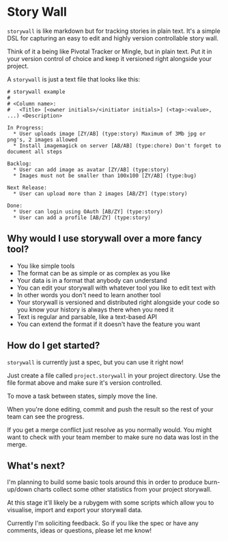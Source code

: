 Story Wall
==========

`storywall` is like markdown but for tracking stories in plain text. It's a simple DSL for capturing an easy to edit and highly version controllable story wall.

Think of it a being like Pivotal Tracker or Mingle, but in plain text. Put it in your version control of choice and keep it versioned right alongside your project.

A `storywall` is just a text file that looks like this:

    # storywall example
    #
    # <Column name>:
    #   <Title> [<owner initials>/<initiator initials>] (<tag>:<value>, ...) <Description>
    
    In Progress:
      * User uploads image [ZY/AB] (type:story) Maximum of 3Mb jpg or png's, 2 images allowed
      * Install imagemagick on server [AB/AB] (type:chore) Don't forget to document all steps
    
    Backlog:
      * User can add image as avatar [ZY/AB] (type:story)
      * Images must not be smaller than 100x100 [ZY/AB] (type:bug)
    
    Next Release:
      * User can upload more than 2 images [AB/ZY] (type:story)
    
    Done:
      * User can login using OAuth [AB/ZY] (type:story)
      * User can add a profile [AB/ZY] (type:story)
      

Why would I use storywall over a more fancy tool?
-------------------------------------------------

* You like simple tools
* The format can be as simple or as complex as you like
* Your data is in a format that anybody can understand
* You can edit your storywall with whatever tool you like to edit text with
* In other words you don't need to learn another tool
* Your storywall is versioned and distributed right alongside your code so you know your history is always there when you need it
* Text is regular and parsable, like a text-based API
* You can extend the format if it doesn't have the feature you want

How do I get started?
---------------------

`storywall` is currently just a spec, but you can use it right now!

Just create a file called `project.storywall` in your project directory. Use the file format above and make sure it's version controlled.

To move a task between states, simply move the line.

When you're done editing, commit and push the result so the rest of your team can see the progress.

If you get a merge conflict just resolve as you normally would. You might want to check with your team member to make sure no data was lost in the merge.


What's next?
------------

I'm planning to build some basic tools around this in order to produce burn-up/down charts collect some other statistics from your project storywall.

At this stage it'll likely be a rubygem with some scripts which allow you to visualise, import and export your storywall data.

Currently I'm soliciting feedback. So if you like the spec or have any comments, ideas or questions, please let me know!

